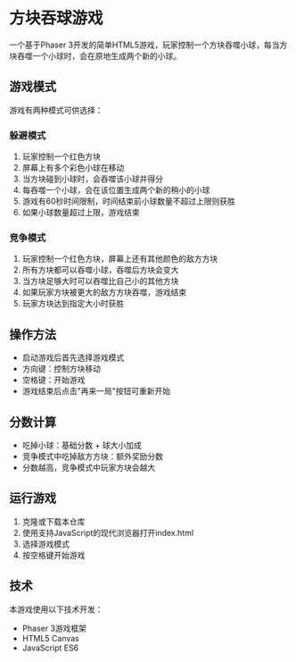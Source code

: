 # 方块吞球游戏

一个基于Phaser 3开发的简单HTML5游戏，玩家控制一个方块吞噬小球，每当方块吞噬一个小球时，会在原地生成两个新的小球。

## 游戏模式

游戏有两种模式可供选择：

### 躲避模式

1. 玩家控制一个红色方块
2. 屏幕上有多个彩色小球在移动
3. 当方块碰到小球时，会吞噬该小球并得分
4. 每吞噬一个小球，会在该位置生成两个新的稍小的小球
5. 游戏有60秒时间限制，时间结束前小球数量不超过上限则获胜
6. 如果小球数量超过上限，游戏结束

### 竞争模式

1. 玩家控制一个红色方块，屏幕上还有其他颜色的敌方方块
2. 所有方块都可以吞噬小球，吞噬后方块会变大
3. 当方块足够大时可以吞噬比自己小的其他方块
4. 如果玩家方块被更大的敌方方块吞噬，游戏结束
5. 玩家方块达到指定大小时获胜

## 操作方法

- 启动游戏后首先选择游戏模式
- 方向键：控制方块移动
- 空格键：开始游戏
- 游戏结束后点击"再来一局"按钮可重新开始

## 分数计算

- 吃掉小球：基础分数 + 球大小加成
- 竞争模式中吃掉敌方方块：额外奖励分数
- 分数越高，竞争模式中玩家方块会越大

## 运行游戏

1. 克隆或下载本仓库
2. 使用支持JavaScript的现代浏览器打开index.html
3. 选择游戏模式
4. 按空格键开始游戏

## 技术

本游戏使用以下技术开发：

- Phaser 3游戏框架
- HTML5 Canvas
- JavaScript ES6 